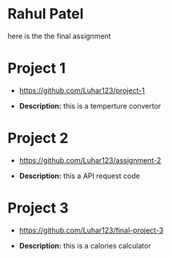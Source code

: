 # Rahul Patel
here is the the final assignment

# Project 1

 - https://github.com/Luhar123/project-1

 - <b>Description:</b> this is a temperture convertor 

# Project 2

- https://github.com/Luhar123/assignment-2

- <b>Description:</b> this a API request code 

# Project 3
- https://github.com/Luhar123/final-project-3

- <b>Description:</b> this is a calories calculator 
